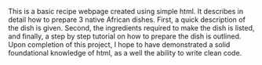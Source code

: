 This is a basic recipe webpage created using simple html. It describes in detail how to prepare 3 native African dishes. First, a quick description of the dish is given. Second, the ingredients required to make the dish is listed, and finally, a step by step tutorial on how to prepare the dish is outlined.
Upon completion of this project, I hope to have demonstrated a solid foundational knowledge of html, as a well the ability to write clean code. 
